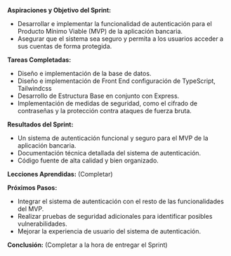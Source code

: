 
**Aspiraciones y Objetivo del Sprint:**

- Desarrollar e implementar la funcionalidad de autenticación para el Producto Mínimo Viable (MVP) de la aplicación bancaria.
- Asegurar que el sistema sea seguro y permita a los usuarios acceder a sus cuentas de forma protegida.

**Tareas Completadas:**

- Diseño e implementación de la base de datos.
- Diseño e implementación de Front End configuración de TypeScript, Tailwindcss 
- Desarrollo de Estructura Base en conjunto con Express.
- Implementación de medidas de seguridad, como el cifrado de contraseñas y la protección contra ataques de fuerza bruta.

**Resultados del Sprint:**

- Un sistema de autenticación funcional y seguro para el MVP de la aplicación bancaria.
- Documentación técnica detallada del sistema de autenticación.
- Código fuente de alta calidad y bien organizado.

**Lecciones Aprendidas:** (Completar)

**Próximos Pasos:**

- Integrar el sistema de autenticación con el resto de las funcionalidades del MVP.
- Realizar pruebas de seguridad adicionales para identificar posibles vulnerabilidades.
- Mejorar la experiencia de usuario del sistema de autenticación.

**Conclusión:** (Completar a la hora de entregar el Sprint)